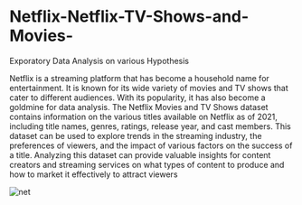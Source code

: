 # Netflix-Netflix-TV-Shows-and-Movies-
Exporatory Data Analysis on various Hypothesis


Netflix is a streaming platform that has become a household name for entertainment. It is known for its wide variety of movies and TV shows that cater to different audiences. With its popularity, it has also become a goldmine for data analysis. The Netflix Movies and TV Shows dataset contains information on the various titles available on Netflix as of 2021, including title names, genres, ratings, release year, and cast members. This dataset can be used to explore trends in the streaming industry, the preferences of viewers, and the impact of various factors on the success of a title. Analyzing this dataset can provide valuable insights for content creators and streaming services on what types of content to produce and how to market it effectively to attract viewers


![net](https://github.com/Varma06/Netflix-Netflix-TV-Shows-and-Movies-/assets/99734222/ed128af1-8c52-4792-a2fe-ff55eb8b60e4)
